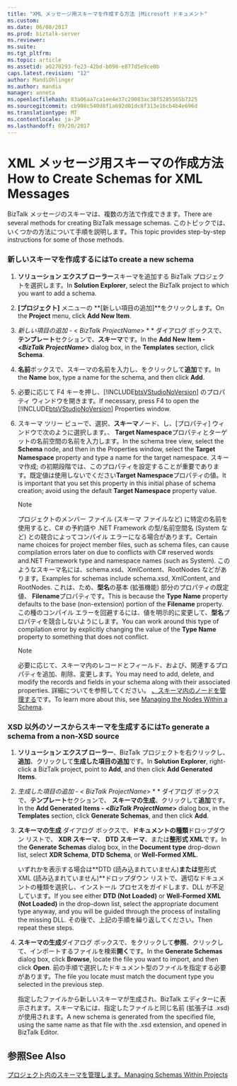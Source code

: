 ```yaml
---
title: "XML メッセージ用スキーマを作成する方法 |Microsoft ドキュメント"
ms.custom: 
ms.date: 06/08/2017
ms.prod: biztalk-server
ms.reviewer: 
ms.suite: 
ms.tgt_pltfrm: 
ms.topic: article
ms.assetid: a0270293-fe23-42bd-b090-e877d5e9ce0b
caps.latest.revision: "12"
author: MandiOhlinger
ms.author: mandia
manager: anneta
ms.openlocfilehash: 83a06aa7ca1ee4e37c29083ac38f5285565b7325
ms.sourcegitcommit: cb908c540d8f1a692d01dc8f313e16cb4b4e696d
ms.translationtype: MT
ms.contentlocale: ja-JP
ms.lasthandoff: 09/20/2017
---
```

# <a name="how-to-create-schemas-for-xml-messages"></a><span data-ttu-id="d7862-102">XML メッセージ用スキーマの作成方法</span><span class="sxs-lookup"><span data-stu-id="d7862-102">How to Create Schemas for XML Messages</span></span>
<span data-ttu-id="d7862-103">BizTalk メッセージのスキーマは、複数の方法で作成できます。</span><span class="sxs-lookup"><span data-stu-id="d7862-103">There are several methods for creating BizTalk message schemas.</span></span> <span data-ttu-id="d7862-104">このトピックでは、いくつかの方法について手順を説明します。</span><span class="sxs-lookup"><span data-stu-id="d7862-104">This topic provides step-by-step instructions for some of those methods.</span></span>  
  
### <a name="to-create-a-new-schema"></a><span data-ttu-id="d7862-105">新しいスキーマを作成するには</span><span class="sxs-lookup"><span data-stu-id="d7862-105">To create a new schema</span></span>  
  
1.  <span data-ttu-id="d7862-106">**ソリューション エクスプ ローラー**スキーマを追加する BizTalk プロジェクトを選択します。</span><span class="sxs-lookup"><span data-stu-id="d7862-106">In **Solution Explorer**, select the BizTalk project to which you want to add a schema.</span></span>  
  
2.  <span data-ttu-id="d7862-107">**[プロジェクト]** メニューの **[新しい項目の追加]**をクリックします。</span><span class="sxs-lookup"><span data-stu-id="d7862-107">On the **Project** menu, click **Add New Item**.</span></span>  
  
3.  <span data-ttu-id="d7862-108">**新しい項目の追加 - \<* BizTalk ProjectName*> * * ダイアログ ボックスで、**テンプレート**セクションで、**スキーマ**です。</span><span class="sxs-lookup"><span data-stu-id="d7862-108">In the **Add New Item - \<*BizTalk ProjectName*>** dialog box, in the **Templates** section, click **Schema**.</span></span>  
  
4.  <span data-ttu-id="d7862-109">**名前**ボックスで、スキーマの名前を入力し、をクリックして**追加**です。</span><span class="sxs-lookup"><span data-stu-id="d7862-109">In the **Name** box, type a name for the schema, and then click **Add**.</span></span>  
  
5.  <span data-ttu-id="d7862-110">必要に応じて F4 キーを押し、[!INCLUDE[btsVStudioNoVersion](../includes/btsvstudionoversion-md.md)] のプロパティ ウィンドウを開きます。</span><span class="sxs-lookup"><span data-stu-id="d7862-110">If necessary, press F4 to open the [!INCLUDE[btsVStudioNoVersion](../includes/btsvstudionoversion-md.md)] Properties window.</span></span>  
  
6.  <span data-ttu-id="d7862-111">スキーマ ツリー ビューで、選択、**スキーマ**ノード、し、[プロパティ] ウィンドウで次のように選択します。、 **Target Namespace**プロパティとターゲットの名前空間の名前を入力します。</span><span class="sxs-lookup"><span data-stu-id="d7862-111">In the schema tree view, select the **Schema** node, and then in the Properties window, select the **Target Namespace** property and type a name for the target namespace.</span></span> <span data-ttu-id="d7862-112">スキーマ作成; の初期段階では、このプロパティを設定することが重要であります。既定値は使用しないでください**Target Namespace**プロパティの値。</span><span class="sxs-lookup"><span data-stu-id="d7862-112">It is important that you set this property in this initial phase of schema creation; avoid using the default **Target Namespace** property value.</span></span>  
  
    > [!NOTE]
    >  <span data-ttu-id="d7862-113">プロジェクトのメンバー ファイル (スキーマ ファイルなど) に特定の名前を使用すると、C# の予約語や .NET Framework の型/名前空間名 (System など) との競合によってコンパイル エラーになる場合があります。</span><span class="sxs-lookup"><span data-stu-id="d7862-113">Certain name choices for project member files, such as schema files, can cause compilation errors later on due to conflicts with C# reserved words and.NET Framework type and namespace names (such as System).</span></span> <span data-ttu-id="d7862-114">このようなスキーマ名には、schema.xsd、XmlContent、RootNodes などがあります。</span><span class="sxs-lookup"><span data-stu-id="d7862-114">Examples for schemas include schema.xsd, XmlContent, and RootNodes.</span></span> <span data-ttu-id="d7862-115">これは、ため、**型名**の基本 (拡張機能) 部分のプロパティの既定値、 **Filename**プロパティです。</span><span class="sxs-lookup"><span data-stu-id="d7862-115">This is because the **Type Name** property defaults to the base (non-extension) portion of the  **Filename** property.</span></span> <span data-ttu-id="d7862-116">この種のコンパイル エラーを回避するには、値を明示的に変更して、**型名**プロパティを競合しないようにします。</span><span class="sxs-lookup"><span data-stu-id="d7862-116">You can work around this type of compilation error by explicitly changing the value of the **Type Name** property to something that does not conflict.</span></span>  
  
    > [!NOTE]
    >  <span data-ttu-id="d7862-117">必要に応じて、スキーマ内のレコードとフィールド、および、関連するプロパティを追加、削除、変更します。</span><span class="sxs-lookup"><span data-stu-id="d7862-117">You may need to add, delete, and modify the records and fields in your schema along with their associated properties.</span></span> <span data-ttu-id="d7862-118">詳細についてを参照してください。 [、スキーマ内のノードを管理する](../core/managing-the-nodes-within-a-schema.md)です。</span><span class="sxs-lookup"><span data-stu-id="d7862-118">To learn more about this, see [Managing the Nodes Within a Schema](../core/managing-the-nodes-within-a-schema.md).</span></span>  
  
### <a name="to-generate-a-schema-from-a-non-xsd-source"></a><span data-ttu-id="d7862-119">XSD 以外のソースからスキーマを生成するには</span><span class="sxs-lookup"><span data-stu-id="d7862-119">To generate a schema from a non-XSD source</span></span>  
  
1.  <span data-ttu-id="d7862-120">**ソリューション エクスプ ローラー**、BizTalk プロジェクトを右クリックし、**追加**、クリックして**生成した項目の追加**です。</span><span class="sxs-lookup"><span data-stu-id="d7862-120">In **Solution Explorer**, right-click a BizTalk project, point to **Add**, and then click **Add Generated Items**.</span></span>  
  
2.  <span data-ttu-id="d7862-121">**生成した項目の追加 - \<* BizTalk ProjectName*> * * ダイアログ ボックスで、**テンプレート**セクションで、 **スキーマの生成**、クリックして**追加**です。</span><span class="sxs-lookup"><span data-stu-id="d7862-121">In the **Add Generated Items - \<*BizTalk ProjectName*>** dialog box, in the **Templates** section, click **Generate Schemas**, and then click **Add**.</span></span>  
  
3.  <span data-ttu-id="d7862-122">**スキーマの生成** ダイアログ ボックスで、**ドキュメントの種類**ドロップダウン リストで、 **XDR スキーマ**、 **DTD スキーマ**、または**整形式 XML**です。</span><span class="sxs-lookup"><span data-stu-id="d7862-122">In the **Generate Schemas** dialog box, in the **Document type** drop-down list, select **XDR Schema**, **DTD Schema**, or **Well-Formed XML**.</span></span>  
  
     <span data-ttu-id="d7862-123">いずれかを表示する場合は**DTD (読み込まれていません)**または**整形式 XML (読み込まれていません)**ドロップダウン リストで、適切なドキュメントの種類を選択し、インストール プロセスをガイドします、DLL が不足しています。</span><span class="sxs-lookup"><span data-stu-id="d7862-123">If you see either **DTD (Not Loaded)** or **Well-Formed XML (Not Loaded)** in the drop-down list, select the appropriate document type anyway, and you will be guided through the process of installing the missing DLL.</span></span> <span data-ttu-id="d7862-124">その後で、上記の手順を繰り返してください。</span><span class="sxs-lookup"><span data-stu-id="d7862-124">Then repeat these steps.</span></span>  
  
4.  <span data-ttu-id="d7862-125">**スキーマの生成**ダイアログ ボックスで、をクリックして**参照**、クリックして、インポートするファイルを検索**開く**です。</span><span class="sxs-lookup"><span data-stu-id="d7862-125">In the **Generate Schemas** dialog box, click **Browse**, locate the file you want to import, and then click **Open**.</span></span> <span data-ttu-id="d7862-126">前の手順で選択したドキュメント型のファイルを指定する必要があります。</span><span class="sxs-lookup"><span data-stu-id="d7862-126">The file you locate must match the document type you selected in the previous step.</span></span>  
  
     <span data-ttu-id="d7862-127">指定したファイルから新しいスキーマが生成され、BizTalk エディターに表示されます。スキーマ名には、指定したファイルと同じ名前 (拡張子は .xsd) が使用されます。</span><span class="sxs-lookup"><span data-stu-id="d7862-127">A new schema is generated from the specified file, using the same name as that file with the .xsd extension, and opened in BizTalk Editor.</span></span>  
  
## <a name="see-also"></a><span data-ttu-id="d7862-128">参照</span><span class="sxs-lookup"><span data-stu-id="d7862-128">See Also</span></span>  
 [<span data-ttu-id="d7862-129">プロジェクト内のスキーマを管理します。</span><span class="sxs-lookup"><span data-stu-id="d7862-129">Managing Schemas Within Projects</span></span>](../core/managing-schemas-within-projects.md)